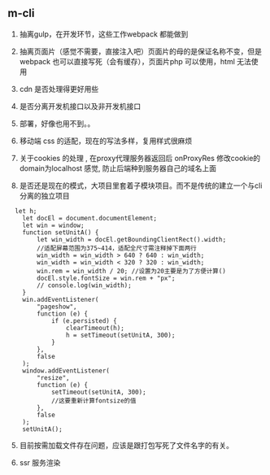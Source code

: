 ## m-cli

1. 抽离gulp，在开发环节，这些工作webpack 都能做到

2. 抽离页面片（感觉不需要，直接注入吧）页面片的母的是保证名称不变，但是webpack 也可以直接写死（会有缓存），页面片php 可以使用，html 无法使用

3. cdn 是否处理得更好用些

4. 是否分离开发机接口以及非开发机接口

5. 部署，好像也用不到。。

6. 移动端 css 的适配，现在的写法多样，复用样式很麻烦

7. 关于cookies 的处理 ,  在proxy代理服务器返回后 onProxyRes  修改cookie的domain为localhost 感觉, 防止后端种到服务器自己的域名上面

8. 是否还是现在的模式，大项目里套着子模块项目。而不是传统的建立一个与cli 分离的独立项目

```
  let h;
    let docEl = document.documentElement;
    let win = window;
    function setUnitA() {
        let win_width = docEl.getBoundingClientRect().width;
        //适配屏幕范围为375~414，适配全尺寸需注释掉下面两行
        win_width = win_width > 640 ? 640 : win_width;
        win_width = win_width < 320 ? 320 : win_width;
        win.rem = win_width / 20; //设置为20主要是为了方便计算()
        docEl.style.fontSize = win.rem + "px";
        // console.log(win_width);
    }
    win.addEventListener(
        "pageshow",
        function (e) {
            if (e.persisted) {
                clearTimeout(h);
                h = setTimeout(setUnitA, 300);
            }
        },
        false
    );
    window.addEventListener(
        "resize",
        function (e) {
            setTimeout(setUnitA, 300);
            //这要重新计算fontsize的值
        },
        false
    );
    setUnitA();

```

5. 目前按需加载文件存在问题，应该是跟打包写死了文件名字的有关。 


6. ssr 服务渲染
